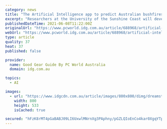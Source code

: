 ```yaml
---
category: news
title: "The Artificial Intelligence app to predict Australian bushfires"
excerpt: "Researchers at the University of the Sunshine Coast will develop an artificial intelligence app to help limit the devastating effects of Australian bushfires."
publishedDateTime: 2021-06-08T11:22:00Z
originalUrl: "https://www.pcworld.idg.com.au/article/688968/artificial-intelligence-app-predict-australian-bushfires/"
webUrl: "https://www.pcworld.idg.com.au/article/688968/artificial-intelligence-app-predict-australian-bushfires/"
type: article
quality: 37
heat: 37
published: false

provider:
  name: Good Gear Guide By PC World Australia
  domain: idg.com.au

topics:
  - AI

images:
  - url: "https://www.idgcdn.com.au/article/images/800x800/dimg/dreamstime_m_54265278_1.jpg"
    width: 800
    height: 533
    isCached: true

secured: "hFzK8rMT4pGaBABJ09LI6UxwlMNrnXg3PAphny/pGZLQIoEnCo4kar0XgqYTpOxHXgoCD7X5Zw1E1iSWTKD4HJ2mqKyfu78BQphUiAPsBsXle2ycuAbT3gMX0KD3VRVuVkssYIvcs4UMdeuzTZVAm9IDVwNTcS8CTSXaQVVcQ6gG09sRfFN8M5Bs1CoYVXuQ+SFj5pKf6bLGcBACy+3kqkOgVprzQ2SYEO9TGJj6W/At8VdVWlmm5tMsB/y34k56KNOdzMa1mmW4gak92PWQpCk4VlPDo0jbEO2eVQdD6TUA8vvl6IdYrGr3DP0jefD/lkWq4gZ9MOowv4FAeGW3PaOQHRI2FzABA8RcQp5GJCY=;uUtEYaSLzrfXNiRmdE1bug=="
---
```


